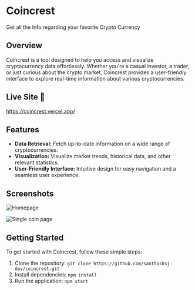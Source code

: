 # Coincrest

Get all the Info regarding your favorite Crypto Currency

## Overview

Coincrest is a tool designed to help you access and visualize cryptocurrency data effortlessly. Whether you're a casual investor, a trader, or just curious about the crypto market, Coincrest provides a user-friendly interface to explore real-time information about various cryptocurrencies.

## Live Site 🚀
https://coincrest.vercel.app/

## Features

- **Data Retrieval:** Fetch up-to-date information on a wide range of cryptocurrencies.
- **Visualization:** Visualize market trends, historical data, and other relevant statistics.
- **User-Friendly Interface:** Intuitive design for easy navigation and a seamless user experience.

## Screenshots

![Homepage](https://github.com/santhoshsj-dev/coincrest/assets/105160265/944af380-6e74-45f7-9139-12ae863add37)

![Single coin page](https://github.com/santhoshsj-dev/coincrest/assets/105160265/64a17bac-026b-494a-9bce-3afa65840ecf)

## Getting Started

To get started with Coincrest, follow these simple steps:

1. Clone the repository: `git clone https://github.com/santhoshsj-dev/coincrest.git`
2. Install dependencies: `npm install`
3. Run the application: `npm start`

